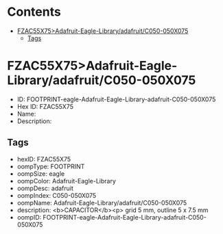 



Contents
========

* [FZAC55X75>Adafruit-Eagle-Library/adafruit/C050-050X075](#fzac55x75adafruit-eagle-libraryadafruitc050-050x075)
	* [Tags](#tags)

# FZAC55X75>Adafruit-Eagle-Library/adafruit/C050-050X075

- ID: FOOTPRINT-eagle-Adafruit-Eagle-Library-adafruit-C050-050X075
- Hex ID: FZAC55X75
- Name: 
- Description: 

## Tags

- hexID: FZAC55X75
- oompType: FOOTPRINT
- oompSize: eagle
- oompColor: Adafruit-Eagle-Library
- oompDesc: adafruit
- oompIndex: C050-050X075
- oompName: Adafruit-Eagle-Library/adafruit/C050-050X075
- description: &lt;b&gt;CAPACITOR&lt;/b&gt;&lt;p&gt;
grid 5 mm, outline 5 x 7.5 mm
- oompID: FOOTPRINT-eagle-Adafruit-Eagle-Library-adafruit-C050-050X075
